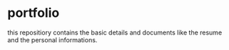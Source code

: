 # portfolio
this repositiory contains the basic details and documents like the resume and the personal informations.
